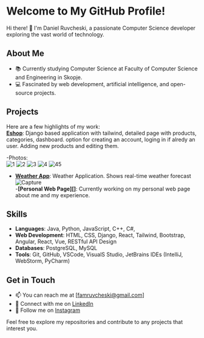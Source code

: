 # Welcome to My GitHub Profile!

Hi there! 👋 I'm Daniel Ruvcheski, a passionate Computer Science developer exploring the vast world of technology. 

## About Me

- 📚 Currently studying Computer Science at Faculty of Computer Science and Engineering in Skopje.
- 💻 Fascinated by web development, artificial intelligence, and open-source projects.

## Projects

Here are a few highlights of my work:<br>
**[Eshop](https://github.com/DanielRuvchee/Eshop)**: Django based application with tailwind, detailed page with products, categories, dashboard.
  option for creating an account, loging in if alredy an user. Adding new products and editing them.<br>

  -Photos:<br>
  ![1](https://github.com/DanielRuvchee/DanielRuvchee/assets/97626963/860d9321-a970-44f8-8ec1-34d5fd971605)
  ![2](https://github.com/DanielRuvchee/DanielRuvchee/assets/97626963/39e23b3a-7058-428b-a869-9166bab0769c)
  ![3](https://github.com/DanielRuvchee/DanielRuvchee/assets/97626963/ba244575-b193-4c75-ad63-230e02167e50)
  ![4](https://github.com/DanielRuvchee/DanielRuvchee/assets/97626963/6c4151fd-affc-4fdf-80b8-fa3b1038b4e1)
  ![45](https://github.com/DanielRuvchee/DanielRuvchee/assets/97626963/39d16df7-b77c-4d62-99e6-374d46a88bbd)
  <br>


- **[Weather App](https://github.com/DanielRuvchee/Weather-App)**: Weather Application. Shows real-time weather forecast
  ![Capture](https://github.com/DanielRuvchee/DanielRuvchee/assets/97626963/1fc1ca70-c01a-4b5a-a789-055da6e30445)
  <br>
-**[Personal Web Page][]**: Currently working on my personal web page about me and my experience.


## Skills

- **Languages**: Java, Python, JavaScript, C++, C#,
- **Web Development**: HTML, CSS, Django, React, Tailwind, Bootstrap, Angular, React, Vue, RESTful API Design
- **Databases**: PostgreSQL, MySQL
- **Tools**: Git, GitHub, VSCode, VisualS Studio, JetBrains IDEs (IntelliJ, WebStorm, PyCharm)

## Get in Touch

- 📫 You can reach me at [famruvcheski@gmail.com]
- 💼 Connect with me on [LinkedIn](www.linkedin.com/in/daniel-ruvcheski-5031a6237)
- 📸 Follow me on [Instagram](https://www.instagram.com/danielruvchee/)

Feel free to explore my repositories and contribute to any projects that interest you. 
